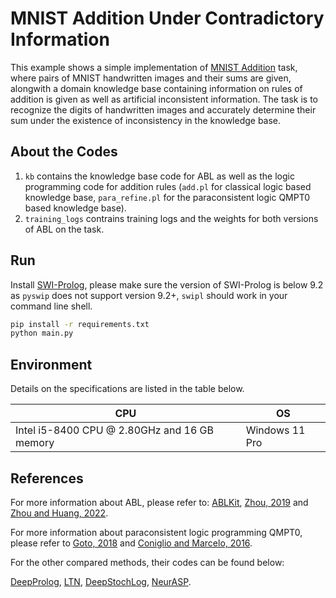 # MNIST Addition Under Contradictory Information

This example shows a simple implementation of [MNIST Addition](https://arxiv.org/abs/1805.10872) task, where pairs of MNIST handwritten images and their sums are given, alongwith a domain knowledge base containing information on rules of addition is given as well as artificial inconsistent information. The task is to recognize the digits of handwritten images and accurately determine their sum under the existence of inconsistency in the knowledge base.


## About the Codes

1. `kb` contains the knowledge base code for ABL as well as the logic programming code for addition rules (`add.pl` for classical logic based knowledge base, `para_refine.pl` for the paraconsistent logic QMPT0 based knowledge base).
2. `training_logs` contrains training logs and the weights for both versions of ABL on the task.
   
## Run
Install [SWI-Prolog](https://www.swi-prolog.org/Download.html), please make sure the version of SWI-Prolog is below 9.2 as `pyswip` does not support version 9.2+, `swipl` should work in your command line shell.

```bash
pip install -r requirements.txt
python main.py
```

## Environment

Details on the specifications are listed in the table below.

<table class="tg" style="margin-left: auto; margin-right: auto;">
<thead>
<tr>
    <th>CPU</th>
    <th>OS</th>
</tr>
</thead>
<tbody>
<tr>
<td>Intel i5-8400 CPU @ 2.80GHz and 16 GB memory</td>
    <td>Windows 11 Pro</td>
</tr>
</tbody>
</table>

## References
For more information about ABL, please refer to: [ABLKit](https://ablkit.readthedocs.io/en/latest/index.html), [Zhou, 2019](http://scis.scichina.com/en/2019/076101.pdf) and [Zhou and Huang, 2022](https://www.lamda.nju.edu.cn/publication/chap_ABL.pdf).

For more information about paraconsistent logic programming QMPT0, please refer to [Goto, 2018](https://da.lib.kobe-u.ac.jp/da/kernel/D1007206/D1007206.pdf) and [Coniglio and Marcelo, 2016](http://logica.dmi.unisa.it/sysmics/sysmics16/slides/Oliveira_SYSMICS2016.pdf).

For the other compared methods, their codes can be found below:

[DeepProlog](https://github.com/ML-KULeuven/deepproblog/tree/master/src/deepproblog/examples/MNIST),
[LTN](https://github.com/logictensornetworks/logictensornetworks/tree/master/examples/mnist),
[DeepStochLog](https://github.com/ML-KULeuven/deepstochlog/tree/main/examples/addition_simple),
[NeurASP](https://github.com/azreasoners/NeurASP/tree/master/examples/mnistAdd).
